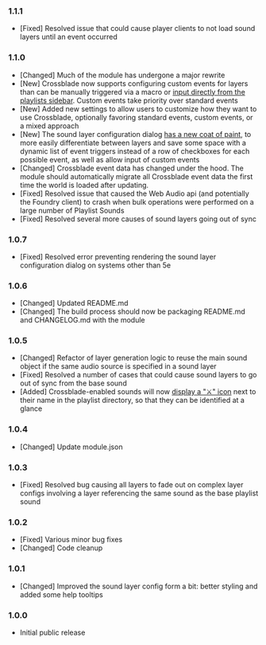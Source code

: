 ### 1.1.1
- [Fixed] Resolved issue that could cause player clients to not load sound layers until an event occurred

### 1.1.0
- [Changed] Much of the module has undergone a major rewrite
- [New] Crossblade now supports configuring custom events for layers than can be manually triggered via a macro or [input directly from the playlists sidebar](https://user-images.githubusercontent.com/86752832/177448150-31d0237d-54da-44d7-9502-f70b767a1aba.png). Custom events take priority over standard events
- [New] Added new settings to allow users to customize how they want to use Crossblade, optionally favoring standard events, custom events, or a mixed approach
- [New] The sound layer configuration dialog [has a new coat of paint](https://github.com/Elemental-Re/crossblade/blob/main/project_assets/changelog/1.1.0_new-layer-config-dialog.webp?raw=true), to more easily differentiate between layers and save some space with a dynamic list of event triggers instead of a row of checkboxes for each possible event, as well as allow input of custom events
- [Changed] Crossblade event data has changed under the hood. The module should automatically migrate all Crossblade event data the first time the world is loaded after updating.
- [Fixed] Resolved issue that caused the Web Audio api (and potentially the Foundry client) to crash when bulk operations were performed on a large number of Playlist Sounds
- [Fixed] Resolved several more causes of sound layers going out of sync

### 1.0.7
- [Fixed] Resolved error preventing rendering the sound layer configuration dialog on systems other than 5e

### 1.0.6
- [Changed] Updated README.md
- [Changed] The build process should now be packaging README.md and CHANGELOG.md with the module

### 1.0.5

- [Changed] Refactor of layer generation logic to reuse the main sound object if the same audio source is specified in a sound layer
- [Fixed] Resolved a number of cases that could cause sound layers to go out of sync from the base sound
- [Added] Crossblade-enabled sounds will now [display a "⚔" icon](https://github.com/Elemental-Re/crossblade/blob/main/project_assets/changelog/playlist-directory-icons.webp?raw=true) next to their name in the playlist directory, so that they can be identified at a glance

### 1.0.4

- [Changed] Update module.json

### 1.0.3

- [Fixed] Resolved bug causing all layers to fade out on complex layer configs involving a layer referencing the same sound as the base playlist sound

### 1.0.2

- [Fixed] Various minor bug fixes
- [Changed] Code cleanup

### 1.0.1

- [Changed] Improved the sound layer config form a bit: better styling and added some help tooltips

### 1.0.0

- Initial public release
